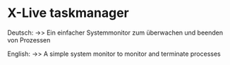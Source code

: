 # X-Live taskmanager

 Deutsch: ->>
 Ein einfacher Systemmonitor zum überwachen und beenden von Prozessen
 
 English: ->>
 A simple system monitor to monitor and terminate processes
